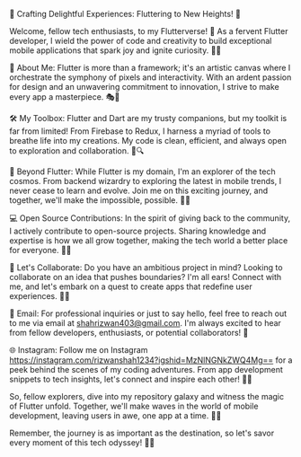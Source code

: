 🚀 Crafting Delightful Experiences: Fluttering to New Heights! 🎉

Welcome, fellow tech enthusiasts, to my Flutterverse! 🌌 As a fervent Flutter developer, I wield the power of code and creativity to build exceptional mobile applications that spark joy and ignite curiosity. 🚀💡

🎨 About Me:
Flutter is more than a framework; it's an artistic canvas where I orchestrate the symphony of pixels and interactivity. With an ardent passion for design and an unwavering commitment to innovation, I strive to make every app a masterpiece. 🎭🎨

🛠️ My Toolbox:
Flutter and Dart are my trusty companions, but my toolkit is far from limited! From Firebase to Redux, I harness a myriad of tools to breathe life into my creations. My code is clean, efficient, and always open to exploration and collaboration. 🔧🔍

🌟 Beyond Flutter:
While Flutter is my domain, I'm an explorer of the tech cosmos. From backend wizardry to exploring the latest in mobile trends, I never cease to learn and evolve. Join me on this exciting journey, and together, we'll make the impossible, possible. 🌠🚀

💻 Open Source Contributions:
In the spirit of giving back to the community, I actively contribute to open-source projects. Sharing knowledge and expertise is how we all grow together, making the tech world a better place for everyone. 🤝🌐

🤝 Let's Collaborate:
Do you have an ambitious project in mind? Looking to collaborate on an idea that pushes boundaries? I'm all ears! Connect with me, and let's embark on a quest to create apps that redefine user experiences. 🤝🔗

📧 Email:
For professional inquiries or just to say hello, feel free to reach out to me via email at shahrizwan403@gmail.com. I'm always excited to hear from fellow developers, enthusiasts, or potential collaborators! 💌

🌐 Instagram:
Follow me on Instagram https://instagram.com/rizwanshah1234?igshid=MzNlNGNkZWQ4Mg== for a peek behind the scenes of my coding adventures. From app development snippets to tech insights, let's connect and inspire each other! 📸📱

So, fellow explorers, dive into my repository galaxy and witness the magic of Flutter unfold. Together, we'll make waves in the world of mobile development, leaving users in awe, one app at a time. 🚀💙

Remember, the journey is as important as the destination, so let's savor every moment of this tech odyssey! 🌌✨

<!---
rizwanshah123/rizwanshah123 is a ✨ special ✨ repository because its `README.md` (this file) appears on your GitHub profile.
You can click the Preview link to take a look at your changes.
--->
